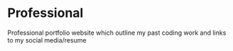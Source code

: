 # Professional
Professional portfolio website which outline my past coding work and links to my social media/resume
